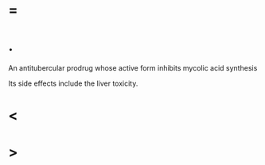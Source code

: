 # =

# .

An antitubercular prodrug whose active form inhibits mycolic acid synthesis

Its side effects include the liver toxicity.

# <

# >
